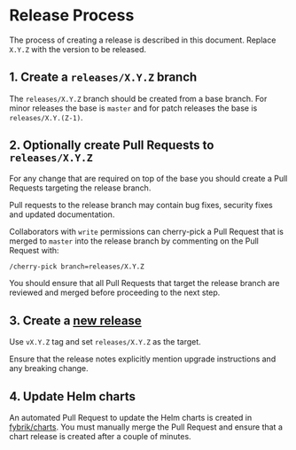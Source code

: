 # Release Process

The process of creating a release is described in this document. Replace `X.Y.Z` with the version to be released.

## 1. Create a `releases/X.Y.Z` branch 

The `releases/X.Y.Z` branch should be created from a base branch. For minor releases the base is `master` and for patch releases the base is `releases/X.Y.(Z-1)`.

## 2. Optionally create Pull Requests to `releases/X.Y.Z`

For any change that are required on top of the base you should create a Pull Requests targeting the release branch. 

Pull requests to the release branch may contain bug fixes, security fixes and updated documentation.

Collaborators with `write` permissions can cherry-pick a Pull Request that is merged to `master` into the release branch by commenting on the Pull Request with:

```bash
/cherry-pick branch=releases/X.Y.Z
```

You should ensure that all Pull Requests that target the release branch are reviewed and merged before proceeding to the next step.

## 3. Create a [new release](https://github.com/fybrik/fybrik/releases/new) 

Use `vX.Y.Z` tag and set `releases/X.Y.Z` as the target.

Ensure that the release notes explicitly mention upgrade instructions and any breaking change.

## 4. Update Helm charts

An automated Pull Request to update the Helm charts is created in [fybrik/charts](https://github.com/fybrik/charts/pulls). You must manually merge the Pull Request and ensure that a chart release is created after a couple of minutes.

